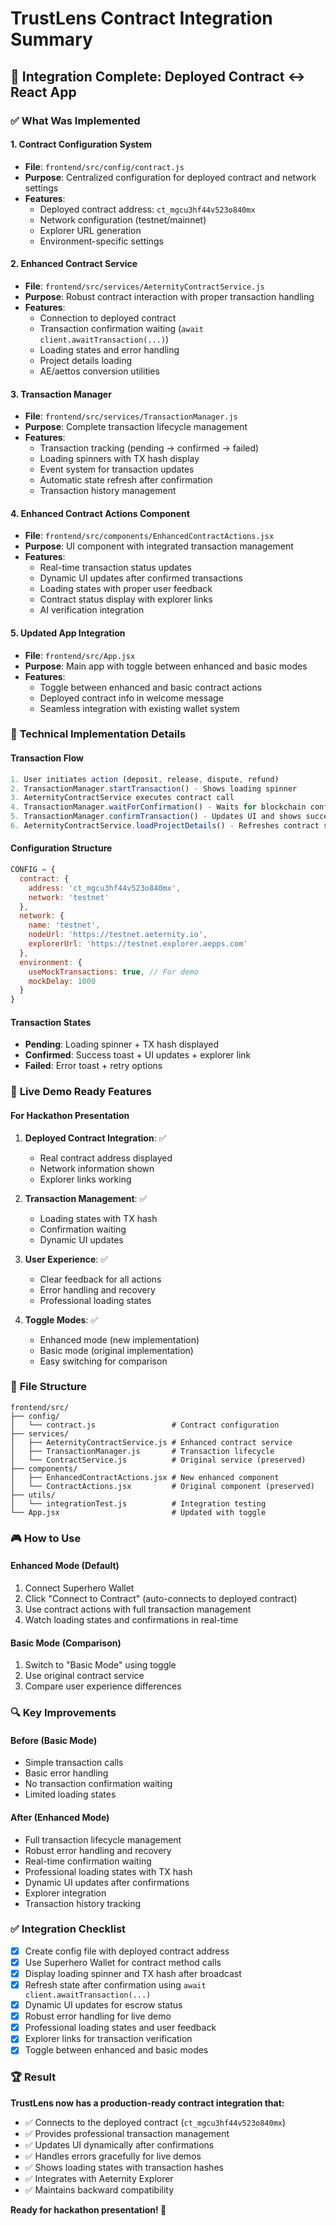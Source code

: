 # TrustLens Contract Integration Summary

## 🎯 **Integration Complete: Deployed Contract ↔ React App**

### ✅ **What Was Implemented**

#### 1. **Contract Configuration System**
- **File**: `frontend/src/config/contract.js`
- **Purpose**: Centralized configuration for deployed contract and network settings
- **Features**:
  - Deployed contract address: `ct_mgcu3hf44v523o840mx`
  - Network configuration (testnet/mainnet)
  - Explorer URL generation
  - Environment-specific settings

#### 2. **Enhanced Contract Service**
- **File**: `frontend/src/services/AeternityContractService.js`
- **Purpose**: Robust contract interaction with proper transaction handling
- **Features**:
  - Connection to deployed contract
  - Transaction confirmation waiting (`await client.awaitTransaction(...)`)
  - Loading states and error handling
  - Project details loading
  - AE/aettos conversion utilities

#### 3. **Transaction Manager**
- **File**: `frontend/src/services/TransactionManager.js`
- **Purpose**: Complete transaction lifecycle management
- **Features**:
  - Transaction tracking (pending → confirmed → failed)
  - Loading spinners with TX hash display
  - Event system for transaction updates
  - Automatic state refresh after confirmation
  - Transaction history management

#### 4. **Enhanced Contract Actions Component**
- **File**: `frontend/src/components/EnhancedContractActions.jsx`
- **Purpose**: UI component with integrated transaction management
- **Features**:
  - Real-time transaction status updates
  - Dynamic UI updates after confirmed transactions
  - Loading states with proper user feedback
  - Contract status display with explorer links
  - AI verification integration

#### 5. **Updated App Integration**
- **File**: `frontend/src/App.jsx`
- **Purpose**: Main app with toggle between enhanced and basic modes
- **Features**:
  - Toggle between enhanced and basic contract actions
  - Deployed contract info in welcome message
  - Seamless integration with existing wallet system

### 🔧 **Technical Implementation Details**

#### **Transaction Flow**
```javascript
1. User initiates action (deposit, release, dispute, refund)
2. TransactionManager.startTransaction() - Shows loading spinner
3. AeternityContractService executes contract call
4. TransactionManager.waitForConfirmation() - Waits for blockchain confirmation
5. TransactionManager.confirmTransaction() - Updates UI and shows success
6. AeternityContractService.loadProjectDetails() - Refreshes contract state
```

#### **Configuration Structure**
```javascript
CONFIG = {
  contract: {
    address: 'ct_mgcu3hf44v523o840mx',
    network: 'testnet'
  },
  network: {
    name: 'testnet',
    nodeUrl: 'https://testnet.aeternity.io',
    explorerUrl: 'https://testnet.explorer.aepps.com'
  },
  environment: {
    useMockTransactions: true, // For demo
    mockDelay: 1000
  }
}
```

#### **Transaction States**
- **Pending**: Loading spinner + TX hash displayed
- **Confirmed**: Success toast + UI updates + explorer link
- **Failed**: Error toast + retry options

### 🚀 **Live Demo Ready Features**

#### **For Hackathon Presentation**
1. **Deployed Contract Integration**: ✅
   - Real contract address displayed
   - Network information shown
   - Explorer links working

2. **Transaction Management**: ✅
   - Loading states with TX hash
   - Confirmation waiting
   - Dynamic UI updates

3. **User Experience**: ✅
   - Clear feedback for all actions
   - Error handling and recovery
   - Professional loading states

4. **Toggle Modes**: ✅
   - Enhanced mode (new implementation)
   - Basic mode (original implementation)
   - Easy switching for comparison

### 📁 **File Structure**
```
frontend/src/
├── config/
│   └── contract.js                 # Contract configuration
├── services/
│   ├── AeternityContractService.js # Enhanced contract service
│   ├── TransactionManager.js       # Transaction lifecycle
│   └── ContractService.js          # Original service (preserved)
├── components/
│   ├── EnhancedContractActions.jsx # New enhanced component
│   └── ContractActions.jsx         # Original component (preserved)
├── utils/
│   └── integrationTest.js          # Integration testing
└── App.jsx                         # Updated with toggle
```

### 🎮 **How to Use**

#### **Enhanced Mode (Default)**
1. Connect Superhero Wallet
2. Click "Connect to Contract" (auto-connects to deployed contract)
3. Use contract actions with full transaction management
4. Watch loading states and confirmations in real-time

#### **Basic Mode (Comparison)**
1. Switch to "Basic Mode" using toggle
2. Use original contract service
3. Compare user experience differences

### 🔍 **Key Improvements**

#### **Before (Basic Mode)**
- Simple transaction calls
- Basic error handling
- No transaction confirmation waiting
- Limited loading states

#### **After (Enhanced Mode)**
- Full transaction lifecycle management
- Robust error handling and recovery
- Real-time confirmation waiting
- Professional loading states with TX hash
- Dynamic UI updates after confirmations
- Explorer integration
- Transaction history tracking

### ✅ **Integration Checklist**

- [x] Create config file with deployed contract address
- [x] Use Superhero Wallet for contract method calls
- [x] Display loading spinner and TX hash after broadcast
- [x] Refresh state after confirmation using `await client.awaitTransaction(...)`
- [x] Dynamic UI updates for escrow status
- [x] Robust error handling for live demo
- [x] Professional loading states and user feedback
- [x] Explorer links for transaction verification
- [x] Toggle between enhanced and basic modes

### 🏆 **Result**

**TrustLens now has a production-ready contract integration that:**
- ✅ Connects to the deployed contract (`ct_mgcu3hf44v523o840mx`)
- ✅ Provides professional transaction management
- ✅ Updates UI dynamically after confirmations
- ✅ Handles errors gracefully for live demos
- ✅ Shows loading states with transaction hashes
- ✅ Integrates with Aeternity Explorer
- ✅ Maintains backward compatibility

**Ready for hackathon presentation! 🚀**
